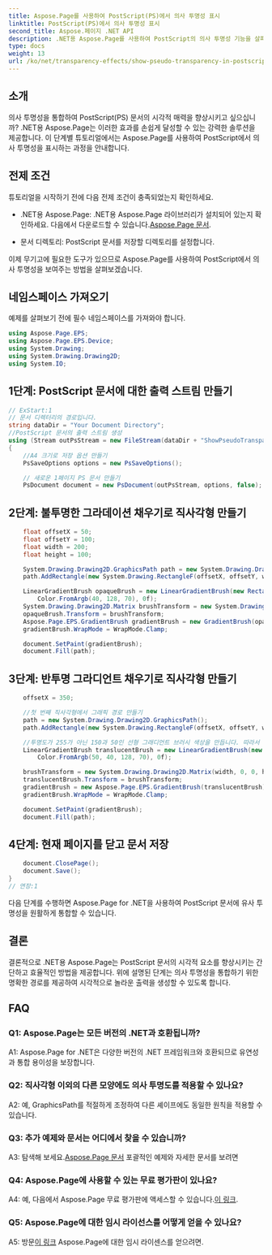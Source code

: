 ```yaml
---
title: Aspose.Page를 사용하여 PostScript(PS)에서 의사 투명성 표시
linktitle: PostScript(PS)에서 의사 투명성 표시
second_title: Aspose.페이지 .NET API
description: .NET용 Aspose.Page를 사용하여 PostScript의 의사 투명성 기능을 살펴보세요. 시각적으로 멋진 문서를 보려면 단계별 가이드를 따르세요.
type: docs
weight: 13
url: /ko/net/transparency-effects/show-pseudo-transparency-in-postscript-ps/
---
```

## 소개

의사 투명성을 통합하여 PostScript(PS) 문서의 시각적 매력을 향상시키고 싶으십니까? .NET용 Aspose.Page는 이러한 효과를 손쉽게 달성할 수 있는 강력한 솔루션을 제공합니다. 이 단계별 튜토리얼에서는 Aspose.Page를 사용하여 PostScript에서 의사 투명성을 표시하는 과정을 안내합니다.

## 전제 조건

튜토리얼을 시작하기 전에 다음 전제 조건이 충족되었는지 확인하세요.

- .NET용 Aspose.Page: .NET용 Aspose.Page 라이브러리가 설치되어 있는지 확인하세요. 다음에서 다운로드할 수 있습니다.[Aspose.Page 문서](https://reference.aspose.com/page/net/).

- 문서 디렉토리: PostScript 문서를 저장할 디렉토리를 설정합니다.

이제 무기고에 필요한 도구가 있으므로 Aspose.Page를 사용하여 PostScript에서 의사 투명성을 보여주는 방법을 살펴보겠습니다.

## 네임스페이스 가져오기

예제를 살펴보기 전에 필수 네임스페이스를 가져와야 합니다.

```csharp
using Aspose.Page.EPS;
using Aspose.Page.EPS.Device;
using System.Drawing;
using System.Drawing.Drawing2D;
using System.IO;
```

## 1단계: PostScript 문서에 대한 출력 스트림 만들기

```csharp
// ExStart:1
// 문서 디렉터리의 경로입니다.
string dataDir = "Your Document Directory";
//PostScript 문서의 출력 스트림 생성
using (Stream outPsStream = new FileStream(dataDir + "ShowPseudoTransparency_outPS.ps", FileMode.Create))
{
	//A4 크기로 저장 옵션 만들기
	PsSaveOptions options = new PsSaveOptions();

	// 새로운 1페이지 PS 문서 만들기
	PsDocument document = new PsDocument(outPsStream, options, false);
```

## 2단계: 불투명한 그라데이션 채우기로 직사각형 만들기

```csharp
	float offsetX = 50;
	float offsetY = 100;
	float width = 200;
	float height = 100;

	System.Drawing.Drawing2D.GraphicsPath path = new System.Drawing.Drawing2D.GraphicsPath();
	path.AddRectangle(new System.Drawing.RectangleF(offsetX, offsetY, width, height));

	LinearGradientBrush opaqueBrush = new LinearGradientBrush(new RectangleF(0, 0, 200, 100), Color.FromArgb(0, 0, 0),
		Color.FromArgb(40, 128, 70), 0f);
	System.Drawing.Drawing2D.Matrix brushTransform = new System.Drawing.Drawing2D.Matrix(width, 0, 0, height, offsetX, offsetY);
	opaqueBrush.Transform = brushTransform;
	Aspose.Page.EPS.GradientBrush gradientBrush = new GradientBrush(opaqueBrush);
	gradientBrush.WrapMode = WrapMode.Clamp;

	document.SetPaint(gradientBrush);
	document.Fill(path);
```

## 3단계: 반투명 그라디언트 채우기로 직사각형 만들기

```csharp
	offsetX = 350;

	//첫 번째 직사각형에서 그래픽 경로 만들기
	path = new System.Drawing.Drawing2D.GraphicsPath();
	path.AddRectangle(new System.Drawing.RectangleF(offsetX, offsetY, width, height));

	//투명도가 255가 아닌 150과 50인 선형 그래디언트 브러시 색상을 만듭니다. 따라서 반투명합니다.
	LinearGradientBrush translucentBrush = new LinearGradientBrush(new RectangleF(0, 0, width, height), Color.FromArgb(150, 0, 0, 0),
		Color.FromArgb(50, 40, 128, 70), 0f);

	brushTransform = new System.Drawing.Drawing2D.Matrix(width, 0, 0, height, offsetX, offsetY);
	translucentBrush.Transform = brushTransform;
	gradientBrush = new Aspose.Page.EPS.GradientBrush(translucentBrush);
	gradientBrush.WrapMode = WrapMode.Clamp;

	document.SetPaint(gradientBrush);
	document.Fill(path);
```

## 4단계: 현재 페이지를 닫고 문서 저장

```csharp
	document.ClosePage();
	document.Save();
}
// 연장:1
```

다음 단계를 수행하면 Aspose.Page for .NET을 사용하여 PostScript 문서에 유사 투명성을 원활하게 통합할 수 있습니다.

## 결론

결론적으로 .NET용 Aspose.Page는 PostScript 문서의 시각적 요소를 향상시키는 간단하고 효율적인 방법을 제공합니다. 위에 설명된 단계는 의사 투명성을 통합하기 위한 명확한 경로를 제공하여 시각적으로 놀라운 출력을 생성할 수 있도록 합니다.

## FAQ

### Q1: Aspose.Page는 모든 버전의 .NET과 호환됩니까?

A1: Aspose.Page for .NET은 다양한 버전의 .NET 프레임워크와 호환되므로 유연성과 통합 용이성을 보장합니다.

### Q2: 직사각형 이외의 다른 모양에도 의사 투명도를 적용할 수 있나요?

A2: 예, GraphicsPath를 적절하게 조정하여 다른 셰이프에도 동일한 원칙을 적용할 수 있습니다.

### Q3: 추가 예제와 문서는 어디에서 찾을 수 있습니까?

 A3: 탐색해 보세요.[Aspose.Page 문서](https://reference.aspose.com/page/net/) 포괄적인 예제와 자세한 문서를 보려면

### Q4: Aspose.Page에 사용할 수 있는 무료 평가판이 있나요?

 A4: 예, 다음에서 Aspose.Page 무료 평가판에 액세스할 수 있습니다.[이 링크](https://releases.aspose.com/).

### Q5: Aspose.Page에 대한 임시 라이선스를 어떻게 얻을 수 있나요?

 A5: 방문[이 링크](https://purchase.aspose.com/temporary-license/) Aspose.Page에 대한 임시 라이센스를 얻으려면.